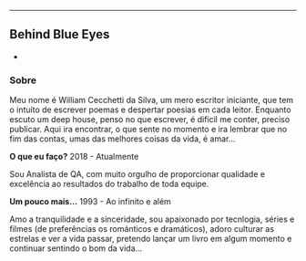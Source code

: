 * * *

Behind Blue Eyes
-----------------
*  

### Sobre

Meu nome é William Cecchetti da Silva, um mero escritor iniciante, que tem o intuito de escrever poemas e despertar poesias em cada leitor. Enquanto escuto um deep house, penso no que escrever, é dificil me conter, preciso publicar. Aqui ira encontrar, o que sente no momento e ira lembrar que no fim das contas, umas das melhores coisas da vida, é amar…

**O que eu faço?**
2018 - Atualmente

Sou Analista de QA, com muito orgulho de proporcionar qualidade e excelência ao resultados do trabalho de toda equipe.

**Um pouco mais…**
1993 - Ao infinito e além

Amo a tranquilidade e a sinceridade, sou apaixonado por tecnlogia, séries e filmes (de preferências os románticos e dramáticos), adoro culturar as estrelas e ver a vida passar, pretendo lançar um livro em algum momento e continuar sentindo o bom da vida…